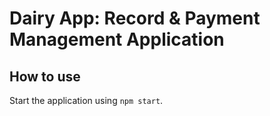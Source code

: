 # Dairy App: Record & Payment Management Application


## How to use

Start the application using `npm start`.
